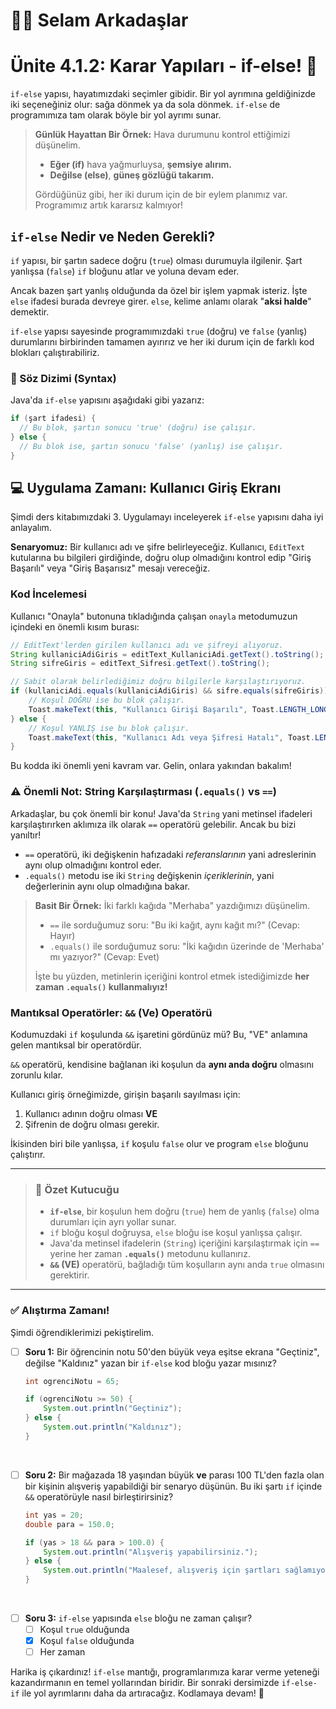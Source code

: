 # 👋🏻 Selam Arkadaşlar

# Ünite 4.1.2: Karar Yapıları - if-else\! 🚦

`if-else` yapısı, hayatımızdaki seçimler gibidir. Bir yol ayrımına geldiğinizde iki seçeneğiniz olur: sağa dönmek ya da sola dönmek. `if-else` de programımıza tam olarak böyle bir yol ayrımı sunar.

> **Günlük Hayattan Bir Örnek:**
> Hava durumunu kontrol ettiğimizi düşünelim.
>
>   * **Eğer (if)** hava yağmurluysa, **şemsiye alırım.**
>   * **Değilse (else)**, **güneş gözlüğü takarım.**
>
> Gördüğünüz gibi, her iki durum için de bir eylem planımız var. Programımız artık kararsız kalmıyor\!

## `if-else` Nedir ve Neden Gerekli?

`if` yapısı, bir şartın sadece doğru (`true`) olması durumuyla ilgilenir. Şart yanlışsa (`false`) `if` bloğunu atlar ve yoluna devam eder. 

Ancak bazen şart yanlış olduğunda da özel bir işlem yapmak isteriz. İşte `else` ifadesi burada devreye girer. `else`, kelime anlamı olarak "**aksi halde**" demektir. 

`if-else` yapısı sayesinde programımızdaki `true` (doğru) ve `false` (yanlış) durumlarını birbirinden tamamen ayırırız ve her iki durum için de farklı kod blokları çalıştırabiliriz. 

### 📝 Söz Dizimi (Syntax)

Java'da `if-else` yapısını aşağıdaki gibi yazarız:

```java
if (şart ifadesi) {
  // Bu blok, şartın sonucu 'true' (doğru) ise çalışır.
} else {
  // Bu blok ise, şartın sonucu 'false' (yanlış) ise çalışır.
}
```


## 💻 Uygulama Zamanı: Kullanıcı Giriş Ekranı

Şimdi ders kitabımızdaki 3. Uygulamayı inceleyerek `if-else` yapısını daha iyi anlayalım. 

**Senaryomuz:** Bir kullanıcı adı ve şifre belirleyeceğiz. Kullanıcı, `EditText` kutularına bu bilgileri girdiğinde, doğru olup olmadığını kontrol edip "Giriş Başarılı" veya "Giriş Başarısız" mesajı vereceğiz.

### Kod İncelemesi

Kullanıcı "Onayla" butonuna tıkladığında çalışan `onayla` metodumuzun içindeki en önemli kısım burası:

```java
// EditText'lerden girilen kullanıcı adı ve şifreyi alıyoruz.
String kullaniciAdiGiris = editText_KullaniciAdi.getText().toString();
String sifreGiris = editText_Sifresi.getText().toString();

// Sabit olarak belirlediğimiz doğru bilgilerle karşılaştırıyoruz.
if (kullaniciAdi.equals(kullaniciAdiGiris) && sifre.equals(sifreGiris)) {
    // Koşul DOĞRU ise bu blok çalışır.
    Toast.makeText(this, "Kullanıcı Girişi Başarılı", Toast.LENGTH_LONG).show();
} else {
    // Koşul YANLIŞ ise bu blok çalışır.
    Toast.makeText(this, "Kullanıcı Adı veya Şifresi Hatalı", Toast.LENGTH_LONG).show();
}
```

Bu kodda iki önemli yeni kavram var. Gelin, onlara yakından bakalım\!

### ⚠️ Önemli Not: String Karşılaştırması (`.equals()` vs `==`)

Arkadaşlar, bu çok önemli bir konu\! Java'da `String` yani metinsel ifadeleri karşılaştırırken aklımıza ilk olarak `==` operatörü gelebilir. Ancak bu bizi yanıltır\!

  * `==` operatörü, iki değişkenin hafızadaki *referanslarının* yani adreslerinin aynı olup olmadığını kontrol eder. 
  * `.equals()` metodu ise iki `String` değişkenin *içeriklerinin*, yani değerlerinin aynı olup olmadığına bakar. 

> **Basit Bir Örnek:** İki farklı kağıda "Merhaba" yazdığımızı düşünelim.
>
>   * `==` ile sorduğumuz soru: "Bu iki kağıt, aynı kağıt mı?" (Cevap: Hayır)
>   * `.equals()` ile sorduğumuz soru: "İki kağıdın üzerinde de 'Merhaba' mı yazıyor?" (Cevap: Evet)
>
> İşte bu yüzden, metinlerin içeriğini kontrol etmek istediğimizde **her zaman `.equals()` kullanmalıyız\!**

### Mantıksal Operatörler: `&&` (Ve) Operatörü

Kodumuzdaki `if` koşulunda `&&` işaretini gördünüz mü? Bu, "VE" anlamına gelen mantıksal bir operatördür.

`&&` operatörü, kendisine bağlanan iki koşulun da **aynı anda doğru** olmasını zorunlu kılar.

Kullanıcı giriş örneğimizde, girişin başarılı sayılması için:

1.  Kullanıcı adının doğru olması **VE**
2.  Şifrenin de doğru olması gerekir.

İkisinden biri bile yanlışsa, `if` koşulu `false` olur ve program `else` bloğunu çalıştırır.

-----

> ### 🎯 Özet Kutucuğu
>
>   * **`if-else`**, bir koşulun hem doğru (`true`) hem de yanlış (`false`) olma durumları için ayrı yollar sunar.
>   * `if` bloğu koşul doğruysa, `else` bloğu ise koşul yanlışsa çalışır.
>   * Java'da metinsel ifadelerin (`String`) içeriğini karşılaştırmak için `==` yerine her zaman **`.equals()`** metodunu kullanırız.
>   * **`&&` (VE)** operatörü, bağladığı tüm koşulların aynı anda `true` olmasını gerektirir.

-----

### ✅ Alıştırma Zamanı\!

Şimdi öğrendiklerimizi pekiştirelim.

  * [ ] **Soru 1:** Bir öğrencinin notu 50'den büyük veya eşitse ekrana "Geçtiniz", değilse "Kaldınız" yazan bir `if-else` kod bloğu yazar mısınız?

    ```java
    int ogrenciNotu = 65;

    if (ogrenciNotu >= 50) {
        System.out.println("Geçtiniz");
    } else {
        System.out.println("Kaldınız");
    }
    ```

<br>

  * [ ] **Soru 2:** Bir mağazada 18 yaşından büyük **ve** parası 100 TL'den fazla olan bir kişinin alışveriş yapabildiği bir senaryo düşünün. Bu iki şartı `if` içinde `&&` operatörüyle nasıl birleştirirsiniz?




    ```java
    int yas = 20;
    double para = 150.0;

    if (yas > 18 && para > 100.0) {
        System.out.println("Alışveriş yapabilirsiniz.");
    } else {
        System.out.println("Maalesef, alışveriş için şartları sağlamıyorsunuz.");
    }
    ```




<br>

  * [ ] **Soru 3:** `if-else` yapısında `else` bloğu ne zaman çalışır?
      * [ ] Koşul `true` olduğunda
      * [x] Koşul `false` olduğunda
      * [ ] Her zaman

Harika iş çıkardınız\! `if-else` mantığı, programlarımıza karar verme yeteneği kazandırmanın en temel yollarından biridir. Bir sonraki dersimizde `if-else-if` ile yol ayrımlarını daha da artıracağız. Kodlamaya devam\! 🚀